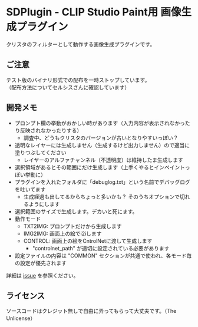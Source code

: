 
# SDPlugin - CLIP Studio Paint用 画像生成プラグイン

クリスタのフィルターとして動作する画像生成プラグインです。

## ご注意

テスト版のバイナリ形式での配布を一時ストップしています。<br>
（配布方法についてセルシスさんに確認しています）<br>

## 開発メモ

- プロンプト欄の挙動がおかしい時があります（入力内容が表示されなかったり反映されなかったりする）
	- 調査中、どうもクリスタのバージョンが古いとなりやすいっぽい？
- 透明なレイヤーには生成しません（生成するけど出力しません）ので適当に塗りつぶしてください
	- レイヤーのアルファチャンネル（不透明度）は維持したま生成します
- 選択領域があるとその範囲にだけ生成します（上手くやるとインペイントっぽい挙動に）
- プラグインを入れたフォルダに「debuglog.txt」という名前でデバッグログを吐いてます
	- 生成経過も出してるからちょっと多いかも？ そのうちオプションで切れるようにします
- 選択範囲のサイズで生成します。デカいと死にます。
- 動作モード
	- TXT2IMG: プロンプトだけから生成します
	- IMG2IMG: 画面上の絵でi2iします
	- CONTROL: 画面上の絵をCntrolNetに渡して生成します
		- "controlnet_path" が適切に設定されている必要があります
- 設定ファイルの内容は "COMMON" セクションが共通で使われ、各モード毎の設定が優先されます

詳細は [issue](https://github.com/AonekoSS/SDPlugin/issues) を参照ください。<br>

## ライセンス

ソースコードはクレジット無しで自由に弄ってもらって大丈夫です。（The Unlicense）
